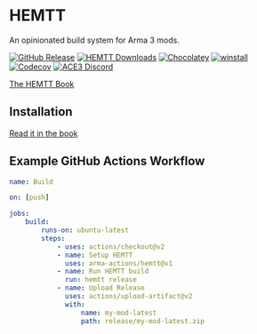 # HEMTT

An opinionated build system for Arma 3 mods.

[![GitHub Release](https://img.shields.io/github/v/release/brettmayson/hemtt?style=flat-square&label=Latest)](https://github.com/BrettMayson/HEMTT/releases)
[![HEMTT Downloads](https://img.shields.io/github/downloads/BrettMayson/HEMTT/total.svg?style=flat-square&label=Downloads)](https://github.com/BrettMayson/HEMTT/releases)
[![Chocolatey](https://img.shields.io/chocolatey/v/chocolatey.svg?style=flat-square&label=Chocolatey&color=darkblue)](https://community.chocolatey.org/packages/HEMTT)
[![winstall](https://img.shields.io/badge/winstall-lightblue.svg?style=flat-square)](https://winstall.app/apps/BrettMayson.HEMTT)
[![Codecov](https://img.shields.io/codecov/c/github/brettmayson/hemtt?style=flat-square&label=Coverage)](https://app.codecov.io/gh/brettmayson/hemtt)
[![ACE3 Discord](https://img.shields.io/badge/Discord-Join-darkviolet.svg?style=flat-square)](https://acemod.org/discord)

[The HEMTT Book](https://brettmayson.github.io/HEMTT)

## Installation

[Read it in the book](https://brettmayson.github.io/HEMTT/installation.html)

## Example GitHub Actions Workflow

```yaml
name: Build

on: [push]

jobs:
    build:
        runs-on: ubuntu-latest
        steps:
            - uses: actions/checkout@v2
            - name: Setup HEMTT
              uses: arma-actions/hemtt@v1
            - name: Run HEMTT build
              run: hemtt release
            - name: Upload Release
              uses: actions/upload-artifact@v2
              with:
                  name: my-mod-latest
                  path: release/my-mod-latest.zip
```
